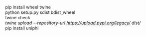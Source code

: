 pip install wheel twine\
python setup.py sdist bdist_wheel\
twine check *\
twine upload --repository-url https://upload.pypi.org/legacy/ dist/*\
pip install uniphi

